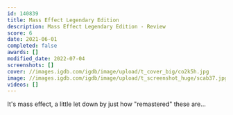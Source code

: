 ```yaml
---
id: 140839
title: Mass Effect Legendary Edition
description: Mass Effect Legendary Edition - Review
score: 6
date: 2021-06-01
completed: false
awards: []
modified_date: 2022-07-04
screenshots: []
cover: //images.igdb.com/igdb/image/upload/t_cover_big/co2k5h.jpg
image: //images.igdb.com/igdb/image/upload/t_screenshot_huge/scab37.jpg
videos: []
---
```

It's mass effect, a little let down by just how "remastered" these are...